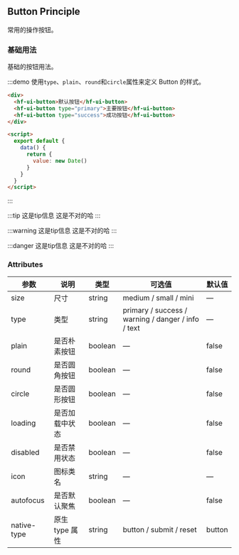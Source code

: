 ## Button Principle
常用的操作按钮。

### 基础用法

基础的按钮用法。

:::demo 使用`type`、`plain`、`round`和`circle`属性来定义 Button 的样式。

```html
<div>
  <hf-ui-button>默认按钮</hf-ui-button>
  <hf-ui-button type="primary">主要按钮</hf-ui-button>
  <hf-ui-button type="success">成功按钮</hf-ui-button>
</div>

<script>
  export default {
    data() {
      return {
        value: new Date()
      }
    }
  }
</script>
```
:::

:::tip 这是tip信息
这是不对的哈
:::

:::warning 这是tip信息
这是不对的哈
:::

:::danger 这是tip信息
这是不对的哈
:::

### Attributes
| 参数      | 说明    | 类型      | 可选值       | 默认值   |
|---------- |-------- |---------- |-------------  |-------- |
| size     | 尺寸   | string  |   medium / small / mini            |    —     |
| type     | 类型   | string    |   primary / success / warning / danger / info / text |     —    |
| plain     | 是否朴素按钮   | boolean    | — | false   |
| round     | 是否圆角按钮   | boolean    | — | false   |
| circle     | 是否圆形按钮   | boolean    | — | false   |
| loading     | 是否加载中状态   | boolean    | — | false   |
| disabled  | 是否禁用状态    | boolean   | —   | false   |
| icon  | 图标类名 | string   |  —  |  —  |
| autofocus  | 是否默认聚焦 | boolean   |  —  |  false  |
| native-type | 原生 type 属性 | string | button / submit / reset | button |
